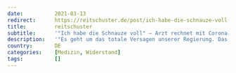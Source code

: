 ```yaml
---
date:          2021-03-13
redirect:      https://reitschuster.de/post/ich-habe-die-schnauze-voll-arzt-rechnet-mit-corona-politik-ab/
title:         reitschuster
subtitle:      '"Ich habe die Schnauze voll" – Arzt rechnet mit Corona-Politik ab'
description:   '"Es geht um das totale Versagen unserer Regierung. Das größte Problem sind die Patienten, die unter den Folgen des Lockdowns leiden", klagt ein Berliner Hausarzt. Er erzählt von Kindern, die mit Depressionen zuhause sitzen, und Rentnern, die völlig vereinsamen.'
country:       DE
categories:    [Medizin, Widerstand]
tags:          []
---
```

